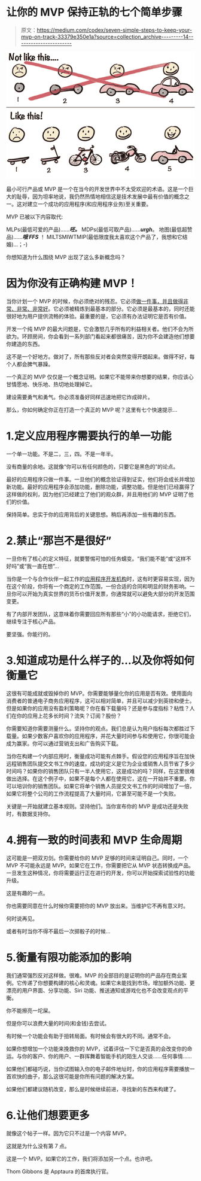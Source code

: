 # 让你的 MVP 保持正轨的七个简单步骤

> 原文：<https://medium.com/codex/seven-simple-steps-to-keep-your-mvp-on-track-33379e350e1a?source=collection_archive---------14----------------------->

![](img/2c9952f7f07c0791e1b476d178b8466b.png)

最小可行产品或 MVP 是一个在当今的开发世界中不太受欢迎的术语。这是一个巨大的耻辱，因为坦率地说，我仍然热情地相信这是技术发展中最有价值的概念之一。这对建立一个成功的应用程序(和应用程序业务)至关重要。

MVP 已被以下内容取代:

MLPs(最低可爱的产品)……***呸。***
MDPs(最低可取产品)……***urgh***。
地图(最低超赞品)……***哦 FFS*** ！
MILTSMIWTMIP(最低限度我太喜欢这个产品了，我想和它结婚)…；-)

你想知道为什么围绕 MVP 出现了这么多新概念吗？

# 因为你没有正确构建 MVP！

当你计划一个 MVP 的时候，你必须绝对的残忍。它必须[做一件事，并且做得非常、非常、非常好](https://tdcolvin.medium.com/your-app-should-do-one-thing-and-do-it-well-86d7743700d4)。它必须被精炼到最基本的部分。它必须是最基本的，同时还能很好地为用户提供流畅的体验。最重要的是，它必须有办法证明它是否有价值。

开发一个纯 MVP 的最大问题是，它会激怒几乎所有的利益相关者。他们不会为所欲为。环顾房间，你会看到一系列部门看起来都很痛苦，因为你不会建造他们想要你建造的东西。

这不是一个好地方。做对了，所有那些反对者会突然变得开朗起来。做得不好，每个人都会脾气暴躁。

一个真正的 MVP 仅仅是一个概念证明。如果它不能带来你想要的结果，你应该心甘情愿地、快乐地、热切地处理掉它。

建设需要勇气和勇气。你必须准备好同样迅速地把它炸成碎片。

那么，你如何确定你正在打造一个真正的 MVP 呢？这里有七个快速提示…

# 1.定义应用程序需要执行的单一功能

一个单一功能。不是二，三，四。不是一年半。

没有商量的余地。这就像“你可以有任何颜色的，只要它是黑色的”的论点。

最好的应用程序只做一件事。一旦他们的概念验证得到证实，他们将会成长并增加新功能。最好的应用程序会添加功能，删除功能，调整功能。但是他们已经赢得了这样做的权利，因为他们已经建立了他们的观众群，并且用他们的 MVP 证明了他们的价值。

保持简单。忠实于你的应用背后的关键思想。稍后再添加一些有趣的东西。

# 2.禁止“那岂不是很好”

一旦你有了核心的定义特征，就要警惕可怕的任务蠕变。“我们能不能”或“这样不好吗”或“我一直在想”…

当你是一个与合作伙伴一起工作的[应用程序开发机构](http://www.apptaura.com)时，这有时更容易实现，因为在这个阶段，你将有一个商定的工作范围，一份合适的合同和明显的财务影响。一旦你可以开始为真实世界的货币价值开发票，你通常就可以避免大部分的开发范围变更。

有了内部开发团队，这意味着你需要回应所有那些“小”的小功能请求，拒绝它们，继续专注于核心产品。

要坚强。你能行的。

# 3.知道成功是什么样子的…以及你将如何衡量它

这很有可能成就或毁掉你的 MVP。你需要能够量化你的应用是否有效。使用面向消费者的普通电子商务应用程序，这可以相对简单，并且可以减少到英镑和便士。但是如果你的应用没有盈利策略呢？你在看下载量吗？还是参与度指标？粘性？人们在你的应用上花多长时间？流失？订阅？股份？

你需要知道你需要测量什么。坚持你的观点。我们总是认为用户指标每次都胜过下载量。如果少数客户喜欢你的应用程序，并花大量时间参与和使用它，你很可能会成为赢家。你可以通过营销支出和广告购买下载。

当你在构建一个内部应用时，衡量成功可能有点棘手。假设您的应用程序旨在加快远程销售团队提交文书工作的速度。成功的定义是它为企业或销售人员节省了多少时间吗？如果你的销售团队只有一半人使用它，这是成功的吗？同样，在这里很难做出选择。在这个例子中，如果不是每个人都在使用它，这在一开始并不重要。你可以培训你的销售团队。如果它将单个销售人员提交文书工作的时间增加了一倍，如果它将整个公司的工作流程提高了大量时间，它甚至可能不是一个失败。

关键是一开始就建立基本规则。坚持他们。当你宣布你的 MVP 是成功还是失败时，有数据支持你。

# 4.拥有一致的时间表和 MVP 生命周期

这可能是一把双刃剑。你需要给你的 MVP 足够的时间来证明自己。同时，一个 MVP 不可能永远是 MVP。如果它在工作，你需要把它从 MVP 状态转换成产品。一旦发生这种情况，你将需要运行正在进行的开发，你可以开始探索试验性的功能升级。

这是有趣的一点。

你也需要同意在什么时候你需要把你的 MVP 放出来。当维护它不再有意义时。

何时说再见。

或者有时当你不得不最后一次掷骰子的时候…

# 5.衡量有限功能添加的影响

我们通常强烈反对这样做。很难。MVP 的全部目的是证明你的产品存在商业案例。它传递了你想要构建的核心和灵魂。如果它未能找到市场，增加额外功能、更漂亮的用户界面、分享功能、Siri 功能、推送通知或游戏化也不会改变观点的平衡。

你不能擦亮一坨屎。

但是你可以浪费大量的时间(和金钱)去尝试。

有时候一个功能会有助于扭转局面。有时候会有很大的不同。通常不会。

如果你想增加一个功能来挽救你的 MVP，试着评估一下它是否真的会改变你的命运。与你的客户、你的用户、一群挥舞着智能手机的陌生人交谈……任何事情……

如果他们都碰巧说，当你试图输入你的电子邮件地址时，你的应用程序需要播放一首欢快的曲子，那么这很可能是你所有问题的解决方案。

如果他们都建议随机改变，那么是时候继续前进，寻找新的东西来构建了。

# 6.让他们想要更多

就像这个帖子一样。因为它只不过是一个内容 MVP。

这就是为什么没有第 7 点。

这是一个 MVP。如果它的工作，我们将添加另一个点。也许吧。

Thom Gibbons 是 Apptaura 的首席执行官。